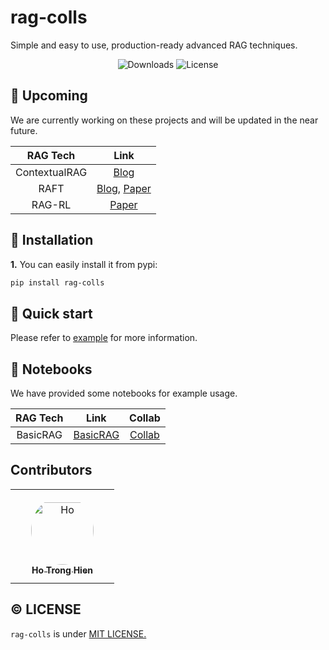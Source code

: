 # rag-colls

Simple and easy to use, production-ready advanced RAG techniques.

<div align="center">

![Downloads](https://img.shields.io/pypi/dm/rag_colls)  ![License](https://img.shields.io/badge/license-MIT-green)

</div>

## :rocket: Upcoming

We are currently working on these projects and will be updated in the near future.

| RAG Tech | Link  |
|:----------:|:----------:|
| ContextualRAG | [Blog](https://www.anthropic.com/news/contextual-retrieval) |
| RAFT | [Blog](https://techcommunity.microsoft.com/blog/aiplatformblog/raft-a-new-way-to-teach-llms-to-be-better-at-rag/4084674), [Paper](https://arxiv.org/pdf/2403.10131)|
| RAG-RL |[Paper](https://arxiv.org/pdf/2503.12759)|

## :wrench: Installation

**1.** You can easily install it from pypi:

```bash
pip install rag-colls
```

## :tada: Quick start

Please refer to [example](./examples) for more information.

## :book: Notebooks

We have provided some notebooks for example usage.

| RAG Tech | Link  | Collab |
|:----------:|:----------:|:----------:|
| BasicRAG | [BasicRAG](./rag_colls/rags/basic_rag) | [Collab](https://colab.research.google.com/drive/19hzGSQqx-LIsSbnNkV71ipRAIiFingvP)|

## Contributors

<table>
<tr>
    <td align="center" style="word-wrap: break-word; width: 150.0; height: 150.0">
        <a href=https://github.com/hienhayho>
            <img src=https://avatars.githubusercontent.com/u/115549171?v=4 width="100;"  style="border-radius:50%;align-items:center;justify-content:center;overflow:hidden;padding-top:10px" alt=Ho Trong Hien/>
            <br />
            <sub style="font-size:14px"><b>Ho Trong Hien</b></sub>
        </a>
    </td>
</tr>
</table>

## :copyright: LICENSE

`rag-colls` is under [MIT LICENSE.](./LICENSE)
